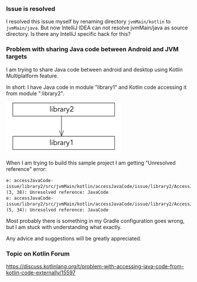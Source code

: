### Issue is resolved

I resolved this issue myself by renaming directory `jvmMain/kotlin` to `jvmMain/java`. But now IntelliJ IDEA can not
resolve jvmMain/java as source directory. Is there any IntelliJ specific hack for this?

### Problem with sharing Java code between Android and JVM targets

I am trying to share Java code between android and desktop using Kotlin Multiplatform feature.

In short: I have Java code in module "library1" and Kotlin code accessing it from module ":library2".

![library2 depends on library1](docs/dependency-graph.png)

When I am trying to build this sample project I am getting "Unresolved reference" error:

```
e: accessJavaCode-issue/library2/src/jvmMain/kotlin/accessJavaCode/issue/library2/AccessJavaCodeExternally.kt: (3, 38): Unresolved reference: JavaCode
e: accessJavaCode-issue/library2/src/jvmMain/kotlin/accessJavaCode/issue/library2/AccessJavaCodeExternally.kt: (5, 34): Unresolved reference: JavaCode
```

Most probably there is something in my Gradle configuration goes wrong, but I am stuck with understanding what exactly.

Any advice and suggestions will be greatly appreciated.

### Topic on Kotlin Forum

https://discuss.kotlinlang.org/t/problem-with-accessing-java-code-from-kotlin-code-externally/15597
